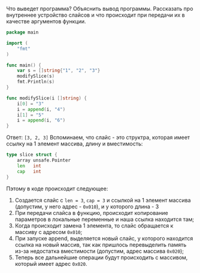 Что выведет программа? Объяснить вывод программы. Рассказать про внутреннее устройство слайсов и что происходит при передачи их в качестве аргументов функции.

```go
package main

import (
	"fmt"
)

func main() {
	var s = []string{"1", "2", "3"}
	modifySlice(s)
	fmt.Println(s)
}

func modifySlice(i []string) {
	i[0] = "3"
	i = append(i, "4")
	i[1] = "5"
	i = append(i, "6")
}
```

Ответ: `[3, 2, 3]`
Вспоминаем, что слайс - это структра, которая имеет ссылку на 1 элемент массива, длину и вместимость:
```go
type slice struct {
	array unsafe.Pointer
	len   int
	cap   int
}
```
Пэтому в коде происходит следующее:
1) Создается слайс с `len = 3`, `cap = 3` и ссылкой на 1 элемент массива (допустим, у него адрес - `0x010`), и у которого длина - 3 
2) При передачи слайса в функцию, происходит копирование параметров в локальные переменные и наша ссылка находится там;
3) Когда происходит замена 1 элемента, то слайс обращается к массиву с адресом `0x010`;
4) При запуске append, выделяется новый слайс, у которого находится ссылка на новый массив, так как пришлось перевыделить память из-за недостатка вместимости (допустим, адрес массива `0x020`);
5) Теперь все дальнейшие операции будут происходить с массивом, который имеет адрес `0x020`.
